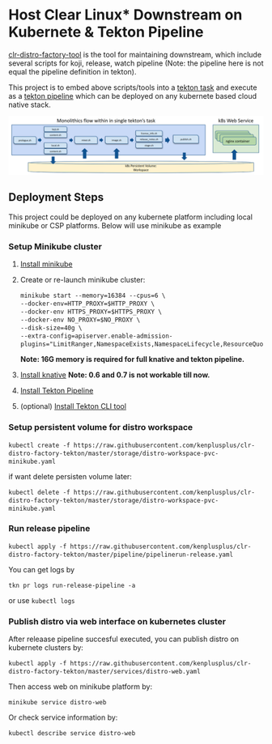 # Host Clear Linux* Downstream on Kubernete & Tekton Pipeline

[clr-distro-factory-tool](https://github.com/clearlinux/clr-distro-factory) is the tool for maintaining downstream, which include several scripts for koji, release, watch pipeline (Note: the pipeline here is not equal the pipeline definition in tekton).

This project is to embed above scripts/tools into a [tekton task](https://github.com/tektoncd/pipeline/blob/master/docs/tasks.md) and execute as a [tekton pipeline](https://github.com/tektoncd/pipeline/blob/master/docs/pipelineruns.md) which can be deployed on any kubernete based cloud native stack.

![Design](doc/design.png)

## Deployment Steps

This project could be deployed on any kubernete platform including local minikube or CSP platforms. Below will use minikube as example

### Setup Minikube cluster
1. [Install minikube](https://kubernetes.io/docs/tasks/tools/install-minikube/)
2. Create or re-launch minikube cluster:
    ```
    minikube start --memory=16384 --cpus=6 \
    --docker-env=HTTP_PROXY=$HTTP_PROXY \
    --docker-env HTTPS_PROXY=$HTTPS_PROXY \
    --docker-env NO_PROXY=$NO_PROXY \
    --disk-size=40g \
    --extra-config=apiserver.enable-admission-plugins="LimitRanger,NamespaceExists,NamespaceLifecycle,ResourceQuota,ServiceAccount,DefaultStorageClass,MutatingAdmissionWebhook"
    ```
    **Note: 16G memory is required for full knative and tekton pipeline.**

3. [Install knative](https://knative.dev/v0.5-docs/install/knative-with-minikube/)
    **Note: 0.6 and 0.7 is not workable till now.**

4. [Install Tekton Pipeline](https://github.com/tektoncd/pipeline/blob/master/docs/install.md)
5. (optional) [Install Tekton CLI tool](https://github.com/tektoncd/cli)

### Setup persistent volume for distro workspace
```
kubectl create -f https://raw.githubusercontent.com/kenplusplus/clr-distro-factory-tekton/master/storage/distro-workspace-pvc-minikube.yaml
```
if want delete persisten volume later:
```
kubectl delete -f https://raw.githubusercontent.com/kenplusplus/clr-distro-factory-tekton/master/storage/distro-workspace-pvc-minikube.yaml
```

### Run release pipeline
```
kubectl apply -f https://raw.githubusercontent.com/kenplusplus/clr-distro-factory-tekton/master/pipeline/pipelinerun-release.yaml
```
You can get logs by
```
tkn pr logs run-release-pipeline -a
```
or use ``` kubectl logs ```

### Publish distro via web interface on kubernetes cluster
After releaase pipeline succesful executed, you can publish distro on kubernete clusters by:

```
kubectl apply -f https://raw.githubusercontent.com/kenplusplus/clr-distro-factory-tekton/master/services/distro-web.yaml
```
Then access web on minikube platform by:
```
minikube service distro-web
```
Or check service information by:
```
kubectl describe service distro-web
```
